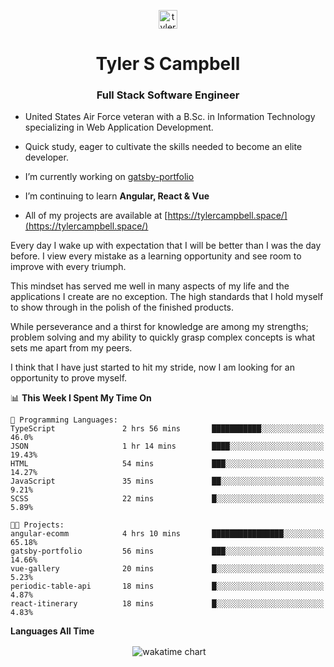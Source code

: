 <p align="center">
<a href="https://linkedin.com/in/tyler-campbell36" target="blank"><img align="center" src="https://cdn.jsdelivr.net/npm/simple-icons@3.0.1/icons/linkedin.svg" alt="tyler-campbell36" height="30" width="30" /></a>
</p>
<h1 align="center">Tyler S Campbell</h1>
<h3 align="center">Full Stack Software Engineer</h3>

* United States Air Force veteran with a B.Sc. in Information Technology specializing in Web Application Development. 

* Quick study, eager to cultivate the skills needed to become an elite developer.

* I’m currently working on [gatsby-portfolio](https://github.com/t36campbell/gatsby-portfolio)

* I’m continuing to learn **Angular, React & Vue**

* All of my projects are available at [https://tylercampbell.space/](https://tylercampbell.space/)

Every day I wake up with expectation that I will be better than I was the day before. I view every mistake as a learning opportunity and see room to improve with every triumph.

This mindset has served me well in many aspects of my life and the applications I create are no exception. The high standards that I hold myself to show through in the polish of the finished products.

While perseverance and a thirst for knowledge are among my strengths; problem solving and my ability to quickly grasp complex concepts is what sets me apart from my peers.

I think that I have just started to hit my stride, now I am looking for an opportunity to prove myself.

<!--START_SECTION:waka-->
📊 **This Week I Spent My Time On** 

```text
💬 Programming Languages: 
TypeScript               2 hrs 56 mins       ███████████░░░░░░░░░░░░░░   46.0% 
JSON                     1 hr 14 mins        ████░░░░░░░░░░░░░░░░░░░░░   19.43% 
HTML                     54 mins             ███░░░░░░░░░░░░░░░░░░░░░░   14.27% 
JavaScript               35 mins             ██░░░░░░░░░░░░░░░░░░░░░░░   9.21% 
SCSS                     22 mins             █░░░░░░░░░░░░░░░░░░░░░░░░   5.89%

🐱‍💻 Projects: 
angular-ecomm            4 hrs 10 mins       ████████████████░░░░░░░░░   65.18% 
gatsby-portfolio         56 mins             ███░░░░░░░░░░░░░░░░░░░░░░   14.66% 
vue-gallery              20 mins             █░░░░░░░░░░░░░░░░░░░░░░░░   5.23% 
periodic-table-api       18 mins             █░░░░░░░░░░░░░░░░░░░░░░░░   4.87% 
react-itinerary          18 mins             █░░░░░░░░░░░░░░░░░░░░░░░░   4.83%

```


<!--END_SECTION:waka-->
**Languages All Time** 
<p align="center">&nbsp;<img align="center" alt="wakatime chart"
src="https://wakatime.com/share/@738aac7f-8868-4bc3-a1df-4c36703ee4b6/f86255e0-cf1e-483e-9ae4-5c0fdb9a56f8.png"/></p>

